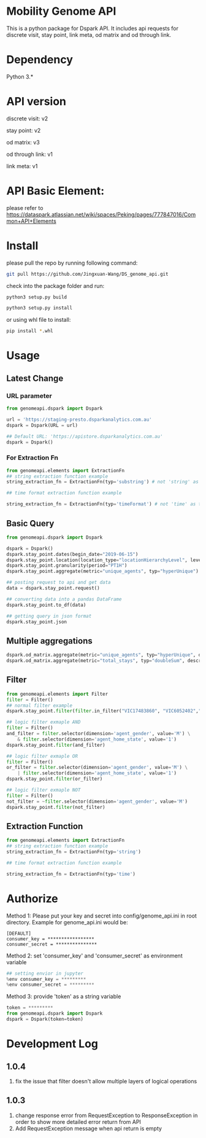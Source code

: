 # Mobility Genome API
This is a python package for Dspark API. It includes api requests for discrete visit, stay point, link meta, od matrix and od through link.

# Dependency
Python 3.*

# API version
discrete visit: v2

stay point: v2

od matrix: v3

od through link: v1

link meta: v1

# API Basic Element:
please refer to https://dataspark.atlassian.net/wiki/spaces/Peking/pages/777847016/Common+API+Elements

# Install
please pull the repo by running following command:

```bash
git pull https://github.com/Jingxuan-Wang/DS_genome_api.git
```

check into the package folder and run:

```bash
python3 setup.py build

python3 setup.py install
```

or using whl file to install:

```bash
pip install *.whl
```

# Usage

## Latest Change

### URL parameter
```python
from genomeapi.dspark import Dspark

url = 'https://staging-presto.dsparkanalytics.com.au'
dspark = Dspark(URL = url)

## Default URL: 'https://apistore.dsparkanalytics.com.au'
dspark = Dspark()
```

### For Extraction Fn
```python
from genomeapi.elements import ExtractionFn
## string extraction function example
string_extraction_fn = ExtractionFn(typ='substring') # not 'string' as type

## time format extraction function example

string_extraction_fn = ExtractionFn(typ='timeFormat') # not 'time' as type
```

## Basic Query
```python
from genomeapi.dspark import Dspark

dspark = Dspark()
dspark.stay_point.dates(begin_date="2019-06-15")
dspark.stay_point.location(location_type="locationHierarchyLevel", level_type="sa2", id="117011325")
dspark.stay_point.granularity(period="PT1H")
dspark.stay_point.aggregate(metric="unique_agents", typ="hyperUnique")

## posting request to api and get data
data = dspark.stay_point.request()

## converting data into a pandas DataFrame
dspark.stay_point.to_df(data)

## getting query in json format
dspark.stay_point.json
```

## Multiple aggregations
```python
dspark.od_matrix.aggregate(metric="unique_agents", typ="hyperUnique", described_as="unique_agents")
dspark.od_matrix.aggregate(metric="total_stays", typ="doubleSum", described_as="total_stays")
```

## Filter
```python
from genomeapi.elements import Filter
filter = Filter()
## normal filter example
dspark.stay_point.filter(filter.in_filter("VIC17483860", "VIC6052402","NSW500187142", dimension="link_id"))

## logic filter exmaple AND
filter = Filter()
and_filter = filter.selector(dimension='agent_gender', value='M') \
    & filter.selector(dimension='agent_home_state', value='1')
dspark.stay_point.filter(and_filter)

## logic filter exmaple OR
filter = Filter()
or_filter = filter.selector(dimension='agent_gender', value='M') \
    | filter.selector(dimension='agent_home_state', value='1')
dspark.stay_point.filter(or_filter)

## logic filter exmaple NOT
filter = Filter()
not_filter = ~filter.selector(dimension='agent_gender', value='M')
dspark.stay_point.filter(not_filter)
```

## Extraction Function
```python
from genomeapi.elements import ExtractionFn
## string extraction function example
string_extraction_fn = ExtractionFn(typ='string') 

## time format extraction function example

string_extraction_fn = ExtractionFn(typ='time')
```


# Authorize
Method 1:
Please put your key and secret into config/genome_api.ini in root directory. Example for genome_api.ini would be:

```
[DEFAULT]
consumer_key = *****************
consumer_secret = ***************
```

Method 2:
set 'consumer_key' and 'consumer_secret' as environment variable

```python
## setting envior in jupyter
%env consumer_key = *********
%env consumer_secret = *********
``` 

Method 3:
provide 'token' as a string variable
```python
token = *********
from genomeapi.dspark import Dspark
dspark = Dspark(token=token)
```

# Development Log
## 1.0.4
1. fix the issue that filter doesn't allow multiple layers of logical operations

## 1.0.3
1. change response error from RequestException to ResponseException in order to show more detailed error return from API
2. Add RequestException message when api return is empty


